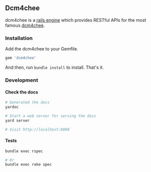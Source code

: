 ## Dcm4chee

dcm4chee is a [rails
engine](http://api.rubyonrails.org/classes/Rails/Engine.html) 
which provides RESTful APIs for the most famous
[dcm4chee](http://www.dcm4che.org).

### Installation

Add the dcm4chee to your Gemfile.

```ruby
gem 'dcm4chee'
```

And then, run `bundle install` to install. That's it.

### Development

#### Check the docs

```bash
# Generated the docs
yardoc

# Start a web server for serving the docs
yard server

# Visit http://localhost:8808
```

#### Tests

```bash
bundle exec rspec

# Or
bundle exec rake spec
```
